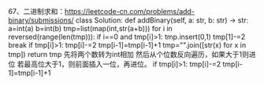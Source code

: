 67、二进制求和：https://leetcode-cn.com/problems/add-binary/submissions/
class Solution:
    def addBinary(self, a: str, b: str) -> str:
        a=int(a)
        b=int(b)
        tmp=list(map(int,str(a+b)))
        for i in reversed(range(len(tmp))):
            if i==0 and tmp[i]>1:
                tmp.insert(0,1)
                tmp[1]-=2
                break
            if tmp[i]>1:
                tmp[i]-=2
                tmp[i-1]=tmp[i-1]+1
        tmp="".join([str(x) for x in tmp])
        return tmp
先将两个数转为int相加
然后从个位数反向遍历，如果大于1则进位
若最高位大于1，则前面插入一位，再进位。
if tmp[i]>1:
    tmp[i]-=2
    tmp[i-1]=tmp[i-1]+1